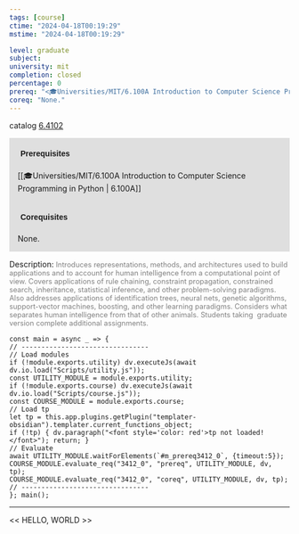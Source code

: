 ```yaml
---
tags: [course]
ctime: "2024-04-18T00:19:29"
mstime: "2024-04-18T00:19:29"

level: graduate
subject: 
university: mit
completion: closed
percentage: 0
prereq: "<🎓Universities/MIT/6.100A Introduction to Computer Science Programming in Python>"
coreq: "None."
---
```


catalog [6.4102](http://student.mit.edu/catalog/m6d.html#6.4102)

<span style="display: block; padding: 15px; background-color: rgb(100, 100, 100, 0.2);"><font id="m_prereq3412_0" style="display: block; font-family: Arial, sans-serif; font-weight: bold; padding: 5px">Prerequisites</font><br><span id="prereq3412_0">[[🎓Universities/MIT/6.100A Introduction to Computer Science Programming in Python | 6.100A]]</span></span>
<span style="display: block; padding: 15px; background-color: rgb(100, 100, 100, 0.2);"><font id="m_coreq3412_0" style="display: block; font-family: Arial, sans-serif; font-weight: bold; padding: 5px">Corequisites</font><br><span id="coreq3412_0">None.</span></span>

<font style="">Description:</font>
<font style="color: grey; font-size: 0.8rem;">Introduces representations, methods, and architectures used to build applications and to account for human intelligence from a computational point of view. Covers applications of rule chaining, constraint propagation, constrained search, inheritance, statistical inference, and other problem-solving paradigms. Also addresses applications of identification trees, neural nets, genetic algorithms, support-vector machines, boosting, and other learning paradigms. Considers what separates human intelligence from that of other animals. Students taking  graduate version complete additional assignments.</font>

```dataviewjs
const main = async _ => {
// --------------------------------
// Load modules
if (!module.exports.utility) dv.executeJs(await dv.io.load("Scripts/utility.js"));
const UTILITY_MODULE = module.exports.utility;
if (!module.exports.course) dv.executeJs(await dv.io.load("Scripts/course.js"));
const COURSE_MODULE = module.exports.course;
// Load tp
let tp = this.app.plugins.getPlugin("templater-obsidian").templater.current_functions_object;
if (!tp) { dv.paragraph("<font style='color: red'>tp not loaded!</font>"); return; }
// Evaluate
await UTILITY_MODULE.waitForElements(`#m_prereq3412_0`, {timeout:5});
COURSE_MODULE.evaluate_req("3412_0", "prereq", UTILITY_MODULE, dv, tp);
COURSE_MODULE.evaluate_req("3412_0", "coreq", UTILITY_MODULE, dv, tp);
// --------------------------------
}; main();
```

---

<< HELLO, WORLD >>
